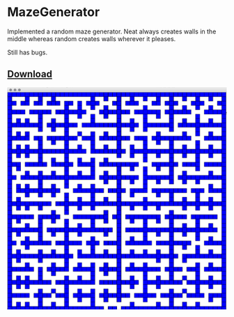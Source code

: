 # MazeGenerator
Implemented a random maze generator. Neat always creates walls in the middle whereas random creates walls wherever it pleases.

Still has bugs.
## [Download](https://github.com/mknutsen/MazeGenerator/releases/download/v0.9/MazeGen.jar)
![](docs/MazeGenImg.png?raw=yes)
